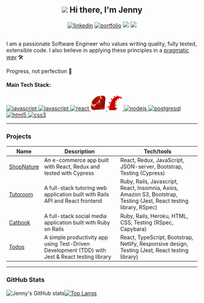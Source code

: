 <div align="center">
 <h2><img src="https://media.giphy.com/media/hvRJCLFzcasrR4ia7z/giphy.gif" width="25px"> Hi there, I'm Jenny</h2>
 
</div>

<div align="center">
 <a href="https://www.linkedin.com/in/jenny-moon-">
    <img alt="linkedin" title="My LinkedIn Page" src="https://img.shields.io/badge/LinkedIn-0077B5?style=for-the-badge&logo=linkedin&logoColor=white"></a>
     <a href="https://portfolio-jmoon.netlify.app">
    <img alt="portfolio" title="My Portfolio" src="https://img.shields.io/badge/Website-3b5998?style=for-the-badge&logo=google-chrome&logoColor=white"></a>
 <a href="https://www.codewars.com/users/jen0828">
  <img src="https://www.codewars.com/users/jen0828/badges/micro"/></a>
 </a>
 <a href="https://www.instagram.com/im_jenny.uk"/>
 <img src="https://img.shields.io/badge/Instagram-E4405F?style=for-the-badge&logo=instagram&logoColor=white"/></a>
 </div>
  <br> 
  
  

I am a passionate Software Engineer who values writing quality, fully tested, extensible code. I also believe in applying these principles in a [pragmatic way](https://pragprog.com/tips/) 🛠 

Progress, not perfection 🌱

#### Main Tech Stack:
<p align="left"> 
 <a href="https://developer.mozilla.org/en-US/docs/Web/JavaScript" target="_blank"> <img src="https://icongr.am/devicon/javascript-original.svg?size=128&color=currentColor" alt="javascript" width="40" height="40"/> </a> 
 <a href="https://www.typescriptlang.org/"> <img src="https://icongr.am/devicon/typescript-original.svg?size=128&color=currentColor" alt="javascript" width="40" height="40"/> </a> 
   <a href="https://reactjs.org/" target="_blank"> <img src="https://icongr.am/devicon/react-original.svg?size=128&color=currentColor" alt="react" width="40" height="40"/> </a> 
   <a href="https://ruby-doc.org/core-3.0.2/" target="_blank"> <img src="https://raw.githubusercontent.com/devicons/devicon/master/icons/ruby/ruby-original.svg" alt="ruby" width="40" height="40"/> </a> 
   <a href="https://guides.rubyonrails.org/" target="_blank"> <img src="https://raw.githubusercontent.com/devicons/devicon/master/icons/rails/rails-plain.svg" alt="rails" width="40" height="40"/> </a>
   <a href="https://nodejs.org" target="_blank"> <img src="https://icongr.am/devicon/nodejs-original-wordmark.svg?size=128&color=currentColor" alt="nodejs" width="40" height="40"/> </a>  
   <a href="https://www.postgresql.org" target="_blank"> <img src="https://icongr.am/devicon/postgresql-original-wordmark.svg?size=128&color=currentColor" alt="postgresql" width="40" height="40"/> </a>    
   <a href="https://www.w3schools.com/html/default.asp" target="_blank"> <img src="https://icongr.am/devicon/html5-original-wordmark.svg?size=128&color=currentColor" alt="html5" width="40" height="40"/> </a> 
   <a href="https://www.w3schools.com/css/" target="_blank"> <img src="https://icongr.am/devicon/css3-original-wordmark.svg?size=128&color=currentColor" alt="css3" width="40" height="40"/> </a> </p>

***
### Projects


| Name                         | Description       | Tech/tools        |
| ---------------------------- | ----------------- | ----------------- |
| [ShopNature](https://github.com/jen0828/ShopNature) |An e-commerce app built with React, Redux and tested with Cypress|React, Redux, JavaScript, JSON-server, Bootstrap, Testing (Cypress)| 
| [Tutoroom](https://github.com/jen0828/tutoroom_fe) |A full-stack tutoring web application built with Rails API and React frontend| Ruby, Rails, Javascript, React,  Insomnia, Axios, Amazon S3, Bootstrap, Testing (Jest, React testing library, RSpec)|
[Catbook](https://github.com/jen0828/acebook-StringMeAlong) | A full-stack social media application built with Ruby on Rails | Ruby, Rails, Heroku, HTML, CSS, Testing (RSpec, Capybara)|
| [Todos](https://github.com/jen0828/TodoList-react) | A simple productivity app using Test-Driven Development (TDD) with Jest & React testing library|React, TypeScript, Bootstrap, Netlify, Responsive design, Testing (Jest, React testing library)|


***
### GitHub Stats
    
![Jenny's GitHub stats](https://github-readme-stats.vercel.app/api?username=jen0828&hide=stars&theme=tokyonight&show_icons=true&count_private=true)[![Top Langs](https://github-readme-stats.vercel.app/api/top-langs/?username=jen0828&layout=compact&theme=tokyonight&exclude_repo=skills-workshops,course)](https://github.com/anuraghazra/github-readme-stats)
